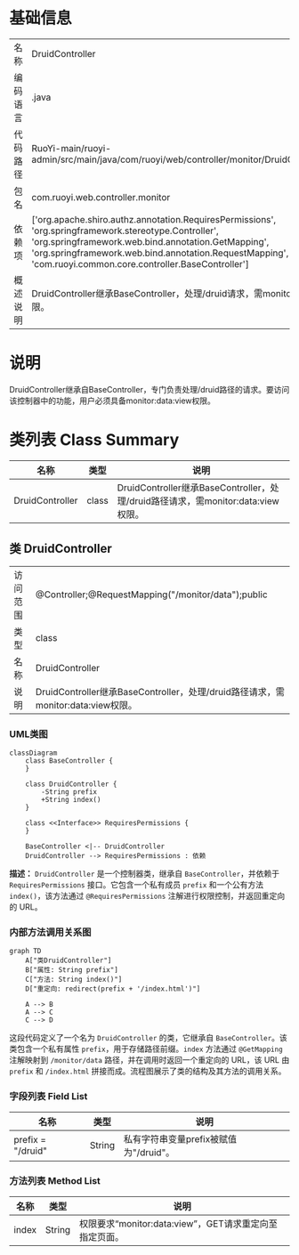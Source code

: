 # 基础信息

|      |      |
|------|------|
| 名称 | DruidController |
| 编码语言 | .java |
| 代码路径 | RuoYi-main/ruoyi-admin/src/main/java/com/ruoyi/web/controller/monitor/DruidController.java |
| 包名 | com.ruoyi.web.controller.monitor |
| 依赖项 | ['org.apache.shiro.authz.annotation.RequiresPermissions', 'org.springframework.stereotype.Controller', 'org.springframework.web.bind.annotation.GetMapping', 'org.springframework.web.bind.annotation.RequestMapping', 'com.ruoyi.common.core.controller.BaseController'] |
| 概述说明 | DruidController继承BaseController，处理/druid请求，需monitor:data:view权限。 |

# 说明

DruidController继承自BaseController，专门负责处理/druid路径的请求。要访问该控制器中的功能，用户必须具备monitor:data:view权限。

# 类列表 Class Summary

| 名称   | 类型  | 说明 |
|-------|------|-------------|
| DruidController | class | DruidController继承BaseController，处理/druid路径请求，需monitor:data:view权限。 |



## 类 DruidController

|      |      |
|------|------|
| 访问范围 | @Controller;@RequestMapping("/monitor/data");public |
| 类型 | class |
| 名称 | DruidController |
| 说明 | DruidController继承BaseController，处理/druid路径请求，需monitor:data:view权限。 |


### UML类图

```mermaid
classDiagram
    class BaseController {
    }

    class DruidController {
        -String prefix
        +String index()
    }

    class <<Interface>> RequiresPermissions {
    }

    BaseController <|-- DruidController
    DruidController --> RequiresPermissions : 依赖
```

**描述：**
`DruidController` 是一个控制器类，继承自 `BaseController`，并依赖于 `RequiresPermissions` 接口。它包含一个私有成员 `prefix` 和一个公有方法 `index()`，该方法通过 `@RequiresPermissions` 注解进行权限控制，并返回重定向的 URL。


### 内部方法调用关系图

```mermaid
graph TD
    A["类DruidController"]
    B["属性: String prefix"]
    C["方法: String index()"]
    D["重定向: redirect(prefix + '/index.html')"]

    A --> B
    A --> C
    C --> D
```

这段代码定义了一个名为 `DruidController` 的类，它继承自 `BaseController`。该类包含一个私有属性 `prefix`，用于存储路径前缀。`index` 方法通过 `@GetMapping` 注解映射到 `/monitor/data` 路径，并在调用时返回一个重定向的 URL，该 URL 由 `prefix` 和 `/index.html` 拼接而成。流程图展示了类的结构及其方法的调用关系。

### 字段列表 Field List

| 名称  | 类型  | 说明 |
|-------|-------|------|
| prefix = "/druid" | String | 私有字符串变量prefix被赋值为"/druid"。 |

### 方法列表 Method List

| 名称  | 类型  | 说明 |
|-------|-------|------|
| index | String | 权限要求“monitor:data:view”，GET请求重定向至指定页面。 |




